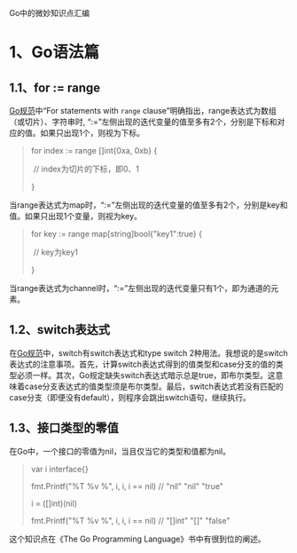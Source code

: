 Go中的微妙知识点汇编

# 1、Go语法篇

## 1.1、for := range

[Go规范](https://golang.google.cn/ref/spec#For_statements)中“For statements with `range` clause”明确指出，range表达式为数组（或切片）、字符串时, “:=”左侧出现的迭代变量的值至多有2个，分别是下标和对应的值。如果只出现1个，则视为下标。

> for index := range []int{0xa, 0xb} {
>
> ​	// index为切片的下标，即0、1
>
> }

当range表达式为map时，“:=”左侧出现的迭代变量的值至多有2个，分别是key和值。如果只出现1个变量，则视为key。

> for key := range map[string]bool{"key1":true} {
>
> ​	// key为key1
>
> }

当range表达式为channel时，“:=”左侧出现的迭代变量只有1个，即为通道的元素。

## 1.2、switch表达式

在[Go规范](https://golang.google.cn/ref/spec#Switch_statements)中，switch有switch表达式和type switch 2种用法。我想说的是switch表达式的注意事项。首先，计算switch表达式得到的值类型和case分支的值的类型必须一样。其次，Go规定缺失switch表达式暗示总是true，即布尔类型。这意味着case分支表达式的值类型须是布尔类型。最后，switch表达式若没有匹配的case分支（即便没有default），则程序会跳出switch语句，继续执行。

## 1.3、接口类型的零值

在Go中，一个接口的零值为nil，当且仅当它的类型和值都为nil。

> var i interface{}
>
> fmt.Printf("%T %v %", i, i, i == nil)    // "nil" "nil" "true"
>
> i = ([]int)(nil)
>
> fmt.Printf("%T %v %", i, i, i == nil)    // "[]int" "[]" "false"

这个知识点在《The Go Programming Language》书中有很到位的阐述。